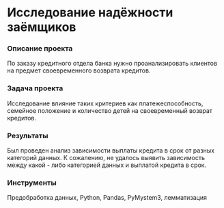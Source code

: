 # Исследование надёжности заёмщиков

### Описание проекта
По заказу кредитного отдела банка нужно проанализировать клиентов на предмет своевременного возврата кредитов.

### Задача проекта
Исследование влияние таких критериев как платежеспособность, семейное положение и количество детей на своевременный возврат кредитов.

### Результаты
Был проведен анализ зависимости выплаты кредита в срок от разных категорий данных. К сожалению, не удалось выявить зависимость между какой - либо категорией данных и выплатой кредита в срок.

### Инструменты
Предобработка данных, Python, Pandas, PyMystem3, лемматизация
